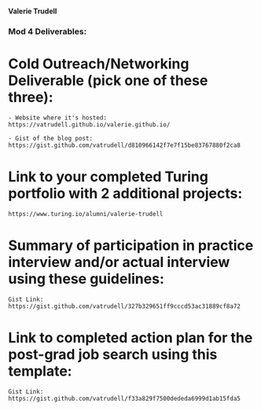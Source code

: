 #### Valerie Trudell


### Mod 4 Deliverables:


# Cold Outreach/Networking Deliverable (pick one of these three):
    - Website where it's hosted: https://vatrudell.github.io/valerie.github.io/
    
    - Gist of the blog post:  https://gist.github.com/vatrudell/d810966142f7e7f15be83767880f2ca8
# Link to your completed Turing portfolio with 2 additional projects:
    https://www.turing.io/alumni/valerie-trudell
# Summary of participation in practice interview and/or actual interview using these guidelines:
    Gist Link: https://gist.github.com/vatrudell/327b329651ff9cccd53ac31889cf8a72
# Link to completed action plan for the post-grad job search using this template:

    Gist Link: https://gist.github.com/vatrudell/f33a829f7500dededa6999d1ab15fda5

